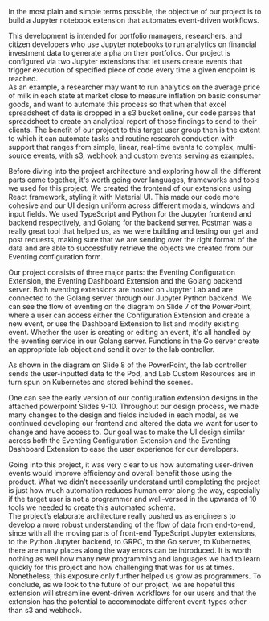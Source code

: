 In the most plain and simple terms possible, the objective of our project is to build a Jupyter notebook extension that automates event-driven workflows.  

This development is intended for portfolio managers, researchers, and citizen developers who use Jupyter notebooks to run analytics on financial investment data to generate alpha on their portfolios.  Our project is configured via two Jupyter extensions that let users create events that trigger execution of specified piece of code every time a given endpoint is reached.   
As an example, a researcher may want to run analytics on the average price of milk in each state at market close to measure inflation on basic consumer goods, and want to automate this process so that when that excel spreadsheet of data is dropped in a s3 bucket online, our code parses that spreadsheet to create an analytical report of those findings to send to their clients. The benefit of our project to this target user group then is the extent to which it can automate tasks and routine research conduction with support that ranges from simple, linear, real-time events to complex, multi-source events, with s3, webhook and custom events serving as examples.   

Before diving into the project architecture and exploring how all the different parts came together, it's worth going over languages, frameworks and tools we used for this project. We created the frontend of our extensions using React framework, styling it with Material UI. This made our code more cohesive and our UI design uniform across different modals, windows and input fields. We used TypeScript and Python for the Jupyter frontend and backend respectively, and Golang for the backend server. Postman was a really great tool that helped us, as we were building and testing our get and post requests, making sure that we are sending over the right format of the data and are able to successfully retrieve the objects we created from our Eventing configuration form.

Our project consists of three major parts: the Eventing Configuration Extension, the Eventing Dashboard Extension and the Golang backend server. Both eventing extensions are hosted on Jupyter Lab and are connected to the Golang server through our Jupyter Python backend. We can see the flow of eventing on the diagram on Slide 7 of the PowerPoint, where a user can access either the Configuration Extension and create a new event, or use the Dashboard Extension to list and modify existing event. Whether the user is creating or editing an event, it's all handled by the eventing service in our Golang server. Functions in the Go server create an appropriate lab object and send it over to the lab controller. 

As shown in the diagram on Slide 8 of the PowerPoint, the lab controller sends the user-inputted data to the Pod, and Lab Custom Resources are in turn spun on Kubernetes and stored behind the scenes. 

One can see the early version of our configuration extension designs in the attached powerpoint Slides 9-10. Throughout our design process, we made many changes to the design and fields included in each modal, as we continued developing our frontend and altered the data we want for user to change and have access to. Our goal was to make the UI design similar across both the Eventing Configuration Extension and the Eventing Dashboard Extension to ease the user experience for our developers.  

Going into this project, it was very clear to us how automating user-driven events would improve efficiency and overall benefit those using the product. What we didn’t necessarily understand until completing the project is just how much automation reduces human error along the way, especially if the target user is not a programmer and well-versed in the upwards of 10 tools we needed to create this automated schema.  
The project’s elaborate architecture really pushed us as engineers to develop a more robust understanding of the flow of data from end-to-end, since with all the moving parts of front-end TypeScript Jupyter extensions, to the Python Jupyter backend, to GRPC, to the Go server, to Kubernetes, there are many places along the way errors can be introduced. It is worth nothing as well how many new programming and languages we had to learn quickly for this project and how challenging that was for us at times. Nonetheless, this exposure only further helped us grow as programmers. To conclude, as we look to the future of our project, we are hopeful this extension will streamline event-driven workflows for our users and that the extension has the potential to accommodate different event-types other than s3 and webhook. 


